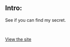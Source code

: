 ## Intro:
See if you can find my secret.

<br>

<a href="http://206.189.59.199:1001" target="_blank"> View the site</a>
